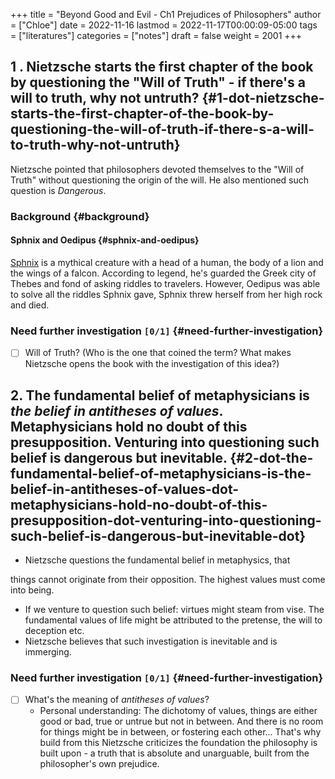 +++
title = "Beyond Good and Evil - Ch1 Prejudices of Philosophers"
author = ["Chloe"]
date = 2022-11-16
lastmod = 2022-11-17T00:00:09-05:00
tags = ["literatures"]
categories = ["notes"]
draft = false
weight = 2001
+++

## 1 . Nietzsche starts the first chapter of the book by questioning the "Will of Truth" - if there's a will to truth, why not untruth? {#1-dot-nietzsche-starts-the-first-chapter-of-the-book-by-questioning-the-will-of-truth-if-there-s-a-will-to-truth-why-not-untruth}

Nietzsche pointed that philosophers devoted themselves to the "Will of
Truth" without questioning the origin of the will. He also mentioned
such question is _Dangerous_.


### Background {#background}


#### Sphnix and Oedipus {#sphnix-and-oedipus}

[Sphnix](https://en.wikipedia.org/wiki/Sphinx) is a mythical creature with a head of a human, the body of a lion
and the wings of a falcon. According to legend, he's guarded the Greek
city of Thebes and fond of asking riddles to travelers. However,
Oedipus was able to solve all the riddles Sphnix gave, Sphnix threw
herself from her high rock and died.


### Need further investigation <code>[0/1]</code> {#need-further-investigation}

-   [ ] Will of Truth? (Who is the one that coined the term? What makes
    Nietzsche opens the book with the investigation of this idea?)


## 2. The fundamental belief of metaphysicians is _the belief in antitheses of values_. Metaphysicians hold no doubt of this presupposition. Venturing into questioning such belief is dangerous but inevitable. {#2-dot-the-fundamental-belief-of-metaphysicians-is-the-belief-in-antitheses-of-values-dot-metaphysicians-hold-no-doubt-of-this-presupposition-dot-venturing-into-questioning-such-belief-is-dangerous-but-inevitable-dot}

-   Nietzsche questions the fundamental belief in metaphysics, that

things cannot originate from their opposition. The highest values must come
into being.

-   If we venture to question such belief: virtues might steam from
    vise. The fundamental values of life might be attributed to the
    pretense, the will to deception etc.
-   Nietzsche believes that such investigation is inevitable and is
    immerging.


### Need further investigation <code>[0/1]</code> {#need-further-investigation}

-   [ ] What's the meaning of _antitheses of values_?
    -   Personal understanding: The dichotomy of values, things are either
        good or bad, true or untrue but not in between. And there is no room for things
        might be in between, or fostering each other... That's why build
        from this Nietzsche criticizes the foundation the philosophy is
        built upon - a truth that is absolute and unarguable, built from
        the philosopher's own prejudice.
